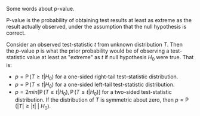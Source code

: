 Some words about p-value.

P-value is the probability of obtaining test results at least as extreme as the result actually observed, under the assumption that the null hypothesis is correct.

Consider an observed test-statistic $t$ from unknown distribution $T$. Then the _p_-value $p$ is what the prior probability would be of observing a test-statistic value at least as "extreme" as $t$ if null hypothesis $H_0$ were true. That is:
- $p = \operatorname{P}(T \geq t | H_0)$ for a one-sided right-tail test-statistic distribution.
- $p = \operatorname{P}(T \leq t | H_0)$ for a one-sided left-tail test-statistic distribution.
- $p = 2min[\operatorname{P}(T \geq t | H_0), \operatorname{P}(T \leq t | H_0)]$ for a two-sided test-statistic distribution. If the distribution of $T$ is symmetric about zero, then $p = \operatorname{P}(|T| \geq |t| \ | \ H_0)$.

